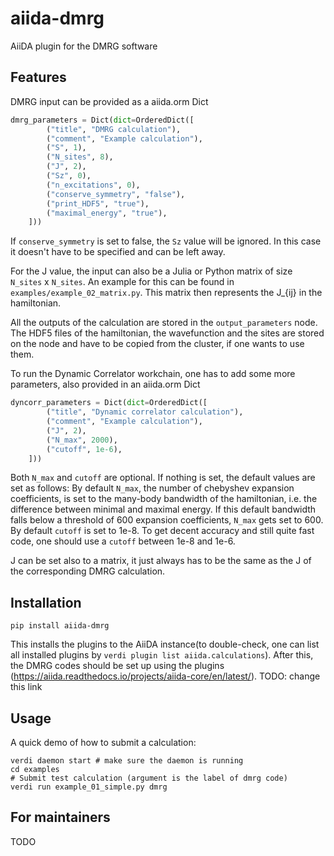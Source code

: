 # aiida-dmrg

AiiDA plugin for the DMRG software

## Features

DMRG input can be provided as a aiida.orm Dict
```python
dmrg_parameters = Dict(dict=OrderedDict([
        ("title", "DMRG calculation"),
        ("comment", "Example calculation"),
        ("S", 1),
        ("N_sites", 8),
        ("J", 2),
        ("Sz", 0),
        ("n_excitations", 0),
        ("conserve_symmetry", "false"),
        ("print_HDF5", "true"),
        ("maximal_energy", "true"),
    ]))
```
If `conserve_symmetry` is set to false, the `Sz` value will be ignored. In this case it doesn't have to be specified and can be left away.

For the J value, the input can also be a Julia or Python matrix of size `N_sites` x `N_sites`. An example for this can be found in `examples/example_02_matrix.py`. This matrix then represents the J_{ij} in the hamiltonian.

All the outputs of the calculation are stored in the `output_parameters` node. The HDF5 files of the hamiltonian, the wavefunction and the sites are stored on the node and have to be copied from the cluster, if one wants to use them.

To run the Dynamic Correlator workchain, one has to add some more parameters, also provided in an aiida.orm Dict
```Python
dyncorr_parameters = Dict(dict=OrderedDict([
        ("title", "Dynamic correlator calculation"),
        ("comment", "Example calculation"),
        ("J", 2),
        ("N_max", 2000),
        ("cutoff", 1e-6),
    ]))
```
Both `N_max` and `cutoff` are optional. If nothing is set, the default values are set as follows:
By default `N_max`, the number of chebyshev expansion coefficients, is set to the many-body bandwidth of the hamiltonian, i.e. the difference between minimal and maximal energy. If this default bandwidth falls below a threshold of 600 expansion coefficients, `N_max` gets set to 600. 
By default `cutoff` is set to 1e-8. To get decent accuracy and still quite fast code, one should use a `cutoff` between 1e-8 and 1e-6.

J can be set also to a matrix, it just always has to be the same as the J of the corresponding DMRG calculation.
## Installation

```shell
pip install aiida-dmrg
```

This installs the plugins to the AiiDA instance(to double-check, one can list all installed plugins by `verdi plugin list aiida.calculations`). After this, the DMRG codes should be set up using the plugins (https://aiida.readthedocs.io/projects/aiida-core/en/latest/). TODO: change this link

## Usage
A quick demo of how to submit a calculation:
```shell
verdi daemon start # make sure the daemon is running
cd examples
# Submit test calculation (argument is the label of dmrg code)
verdi run example_01_simple.py dmrg
```

## For maintainers
TODO